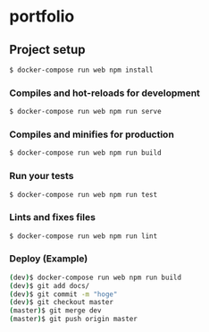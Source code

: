 # portfolio

## Project setup
```sh
$ docker-compose run web npm install
```

### Compiles and hot-reloads for development
```sh
$ docker-compose run web npm run serve
```

### Compiles and minifies for production
```sh
$ docker-compose run web npm run build
```

### Run your tests
```sh
$ docker-compose run web npm run test
```

### Lints and fixes files
```sh
$ docker-compose run web npm run lint
```

### Deploy (Example)
```sh
(dev)$ docker-compose run web npm run build
(dev)$ git add docs/
(dev)$ git commit -m "hoge"
(dev)$ git checkout master
(master)$ git merge dev
(master)$ git push origin master
```